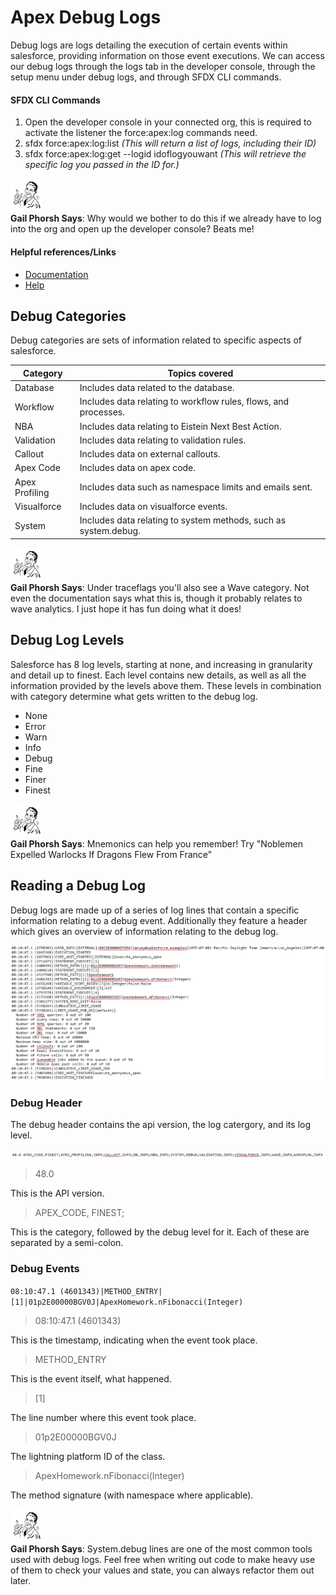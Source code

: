 # Apex Debug Logs

Debug logs are logs detailing the execution of certain events within salesforce, providing information on those event executions. We can access our debug logs through the logs tab in the developer console, through the setup menu under debug logs, and through SFDX CLI commands.

#### SFDX CLI Commands

1. Open the developer console in your connected org, this is required to activate the listener the force:apex:log commands need.
2. sfdx force:apex:log:list _(This will return a list of logs, including their ID)_
3. sfdx force:apex:log:get --logid idoflogyouwant _(This will retrieve the specific log you passed in the ID for.)_

>>>
 <img src="images/gailphorsh.png" width="50"> <br>
 <strong>Gail Phorsh Says</strong>: Why would we bother to do this if we already have to log into the org and open up the developer console? Beats me!
>>>

#### Helpful references/Links

* [Documentation](https://developer.salesforce.com/docs/atlas.en-us.apexcode.meta/apexcode/apex_debugging_debug_log.htm)
* [Help](https://help.salesforce.com/articleView?id=code_debug_log.htm&type=5)

## Debug Categories

Debug categories are sets of information related to specific aspects of salesforce.

| Category | Topics covered |
| --- | --- |
| Database | Includes data related to the database. |
| Workflow | Includes data relating to workflow rules, flows, and processes. |
| NBA | Includes data relating to Eistein Next Best Action. |
| Validation | Includes data relating to validation rules. |
| Callout | Includes data on external callouts. |
| Apex Code | Includes data on apex code. |
| Apex Profiling | Includes data such as namespace limits and emails sent. |
| Visualforce | Includes data on visualforce events. |
| System | Includes data relating to system methods, such as system.debug. |

>>>
 <img src="images/gailphorsh.png" width="50"> <br>
 <strong>Gail Phorsh Says</strong>: Under traceflags you'll also see a Wave category. Not even the documentation says what this is, though it probably relates to wave analytics. I just hope it has fun doing what it does!
>>>

## Debug Log Levels

Salesforce has 8 log levels, starting at none, and increasing in granularity and detail up to finest. Each level contains new details, as well as all the information provided by the levels above them. These levels in combination with category determine what gets written to the debug log.

* None
* Error
* Warn
* Info
* Debug
* Fine
* Finer
* Finest

>>>
 <img src="images/gailphorsh.png" width="50"> <br>
 <strong>Gail Phorsh Says</strong>: Mnemonics can help you remember! Try "Noblemen Expelled Warlocks If Dragons Flew From France" 
>>>

## Reading a Debug Log

Debug logs are made up of a series of log lines that contain a specific information relating to a debug event. Additionally they feature a header which gives an overview of information relating to the debug log.

<img src="images/debug2.PNG" >

### Debug Header

The debug header contains the api version, the log catergory, and its log level.

<img src="images/debug1.PNG" >

> 48.0

This is the API version.

> APEX_CODE, FINEST;

This is the category, followed by the debug level for it. Each of these are separated by a semi-colon.

### Debug Events

`08:10:47.1 (4601343)|METHOD_ENTRY|[1]|01p2E00000BGV0J|ApexHomework.nFibonacci(Integer)`

> 08:10:47.1 (4601343)

This is the timestamp, indicating when the event took place.

> METHOD_ENTRY

This is the event itself, what happened.

> [1]

The line number where this event took place.

> 01p2E00000BGV0J

The lightning platform ID of the class.

> ApexHomework.nFibonacci(Integer)

The method signature (with namespace where applicable).

>>>
 <img src="images/gailphorsh.png" width="50"> <br>
 <strong>Gail Phorsh Says</strong>: System.debug lines are one of the most common tools used with debug logs. Feel free when writing out code to make heavy use of them to check your values and state, you can always refactor them out later. 
>>>